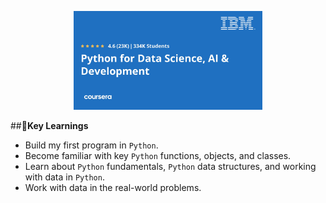 <p align= "center">
<img src="/IMG/Python-for-applied-data-science-ai.jpeg" width=60% height=60%>
  
##**🔑Key Learnings**
  - Build my first program in `Python`.
  - Become familiar with key `Python` functions, objects, and classes.
  - Learn about `Python` fundamentals, `Python` data structures, and working with data in `Python`.
  - Work with data in the real-world problems.
